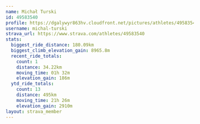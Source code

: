 ```yaml
---
name: Michał Turski
id: 49583540
profile: https://dgalywyr863hv.cloudfront.net/pictures/athletes/49583540/14729338/2/large.jpg
username: michal-turski
strava_url: https://www.strava.com/athletes/49583540
stats:
  biggest_ride_distance: 180.09km
  biggest_climb_elevation_gain: 8965.8m
  recent_ride_totals:
    count: 1
    distance: 34.22km
    moving_time: 01h 32m
    elevation_gain: 186m
  ytd_ride_totals:
    count: 13
    distance: 495km
    moving_time: 21h 26m
    elevation_gain: 2910m
layout: strava_member
--- 
```

